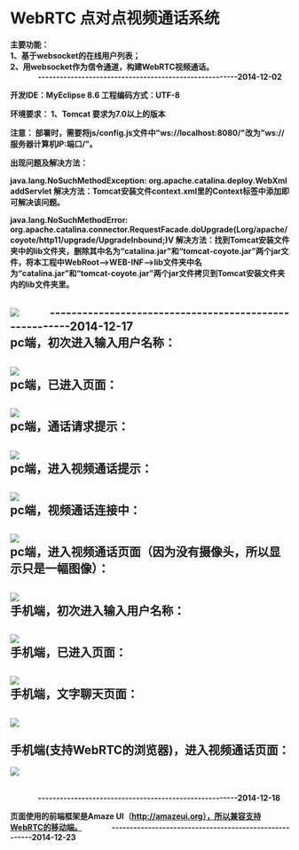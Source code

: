  <h1>WebRTC 点对点视频通话系统</h1>
 
 <strong>主要功能：<strong><br>
 1、基于websocket的在线用户列表；<br>
 2、用websocket作为信令通道，构建WebRTC视频通话。<br>
<span style="margin-left:50px;">          -------------------------------------------------------2014-12-02<span>

开发IDE：MyEclipse 8.6
工程编码方式：UTF-8

环境要求：
    1、Tomcat 要求为7.0以上的版本

注意：
   部署时，需要将js/config.js文件中"ws://localhost:8080/"改为"ws://服务器计算机IP:端口/"。
   
出现问题及解决方法：

java.lang.NoSuchMethodException: org.apache.catalina.deploy.WebXml addServlet
          解决方法：Tomcat安装文件context.xml里的Context标签中添加<Loader delegate="true" />即可解决该问题。

java.lang.NoSuchMethodError: org.apache.catalina.connector.RequestFacade.doUpgrade(Lorg/apache/coyote/http11/upgrade/UpgradeInbound;)V
          解决方法：找到Tomcat安装文件夹中的lib文件夹，删除其中名为“catalina.jar”和“tomcat-coyote.jar”两个jar文件，将本工程中WebRoot——>WEB-INF——>lib文件夹中名为“catalina.jar”和“tomcat-coyote.jar”两个jar文件拷贝到Tomcat安装文件夹内的lib文件夹里。


<img src="https://github.com/graceup/webrtc/blob/master/WebRoot/assets/i/favicon.png"></img>
<span style="margin-left:50px;">-------------------------------------------------------2014-12-17<span>
<br>
pc端，初次进入输入用户名称：<br>
-----------------------------------
<img src="https://github.com/graceup/webrtc/blob/master/pic/1.jpg"></img><br>
pc端，已进入页面：<br>
-----------------------------------
<img src="https://github.com/graceup/webrtc/blob/master/pic/2.jpg"></img><br>
pc端，通话请求提示：<br>
-----------------------------------
<img src="https://github.com/graceup/webrtc/blob/master/pic/3.jpg"></img><br>
pc端，进入视频通话提示：<br>
-----------------------------------
<img src="https://github.com/graceup/webrtc/blob/master/pic/4.jpg"></img><br>
pc端，视频通话连接中：<br>
-----------------------------------
<img src="https://github.com/graceup/webrtc/blob/master/pic/5.jpg"></img><br>
pc端，进入视频通话页面（因为没有摄像头，所以显示只是一幅图像）：<br>
-----------------------------------
<img src="https://github.com/graceup/webrtc/blob/master/pic/6.jpg"></img><br>
手机端，初次进入输入用户名称：<br>
-----------------------------------
<img src="https://github.com/graceup/webrtc/blob/master/pic/7.png"></img><br>
手机端，已进入页面：<br>
-----------------------------------
<img src="https://github.com/graceup/webrtc/blob/master/pic/8.png"></img><br>
手机端，文字聊天页面：<br>
-----------------------------------
<img src="https://github.com/graceup/webrtc/blob/master/pic/9.png"></img><br>
<br>
手机端(支持WebRTC的浏览器)，进入视频通话页面：<br>
-----------------------------------
<img src="https://github.com/graceup/webrtc/blob/master/pic/10.png"></img><br>
<br>

<span style="margin-left:50px;">          -------------------------------------------------------2014-12-18<span>

页面使用的前端框架是Amaze UI（http://amazeui.org），所以兼容支持WebRTC的移动端。
<span style="margin-left:50px;">          -------------------------------------------------------2014-12-23<span>
